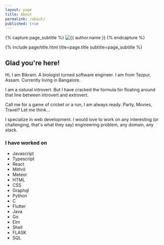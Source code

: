 ```yaml
---
layout: page
title: About
permalink: /about/
published: true
---
```


<div class="page" markdown="1">

{% capture page_subtitle %}
<img
    class="me"
    alt="{{ author.name }}"
    src="{{ site.author.photo | relative_url }}"
    srcset="{{ site.author.photo2x | relative_url }} 2x"
/>
{% endcapture %}

{% include page/title.html title=page.title subtitle=page_subtitle %}

## Glad you're here!

Hi, I am Bikram. A biologist turned software engineer. I am from Tezpur, Assam. Currently living in Bangalore.

I am a natural introvert. But I have cracked the formula for floating around that line between introvert and extrovert. 

Call me for a game of cricket or a run, I am always ready. Party, Movies, Travel? Let me think...


I specialize in web development. I would love to work on any interesting (or challenging, that's what they say) engineering problem, any domain, any stack.

### I have worked on
  - Javascript
  - Typescript
  - React
  - Mithril
  - Meteor
  - HTML
  - CSS
  - Graphql
  - Python
  - C
  - Flutter
  - Java
  - Go
  - Elm
  - Shell
  - FLASK
  - SQL

</div>
